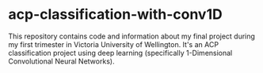 # acp-classification-with-conv1D
This repository contains code and information about my final project during my first trimester in Victoria University of Wellington. It's an ACP classification project using deep learning (specifically 1-Dimensional Convolutional Neural Networks).
